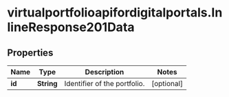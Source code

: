 # virtualportfolioapifordigitalportals.InlineResponse201Data

## Properties

Name | Type | Description | Notes
------------ | ------------- | ------------- | -------------
**id** | **String** | Identifier of the portfolio. | [optional] 


